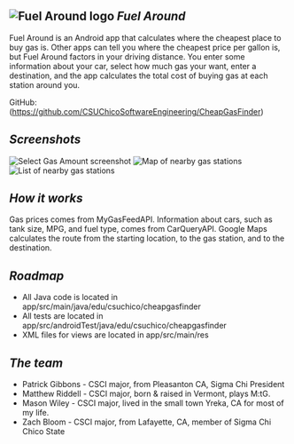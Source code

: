 ![Fuel Around logo](http://i.imgur.com/iEhaDLt.png) *Fuel Around*
---
Fuel Around is an Android app that calculates where the cheapest place to buy gas is.
Other apps can tell you where the cheapest price per gallon is, but Fuel Around factors in your
driving distance. You enter some information about your car, select how much gas your want,
enter a destination, and the app calculates the total cost of buying gas at each station
around you.

GitHub: (https://github.com/CSUChicoSoftwareEngineering/CheapGasFinder)

*Screenshots*
---
![Select Gas Amount screenshot](http://i.imgur.com/p90IRRy.png)
![Map of nearby gas stations](http://i.imgur.com/sk4rcXB.png)
![List of nearby gas stations](http://i.imgur.com/lspLFA8.png)

*How it works*
---
Gas prices comes from MyGasFeedAPI. Information about cars, such as tank size, MPG, and fuel type, comes from CarQueryAPI. Google Maps calculates the route from the starting location, to the gas station, and to the destination.

*Roadmap*
----
* All Java code is located in app/src/main/java/edu/csuchico/cheapgasfinder
* All tests are located in app/src/androidTest/java/edu/csuchico/cheapgasfinder
* XML files for views are located in app/src/main/res

*The team*
---
* Patrick Gibbons - CSCI major, from Pleasanton CA, Sigma Chi President
* Matthew Riddell - CSCI major, born & raised in Vermont, plays M:tG.
* Mason Wiley - CSCI major, lived in the small town Yreka, CA for most of my life.
* Zach Bloom - CSCI major, from Lafayette, CA, member of Sigma Chi Chico State

